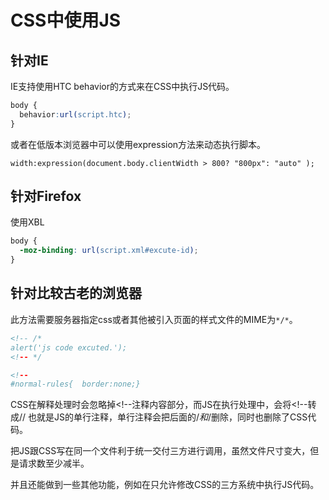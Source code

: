 # CSS中使用JS


## 针对IE

IE支持使用HTC behavior的方式来在CSS中执行JS代码。

```css
body {
  behavior:url(script.htc);
}
```

或者在低版本浏览器中可以使用expression方法来动态执行脚本。

```
width:expression(document.body.clientWidth > 800? "800px": "auto" );
```

## 针对Firefox

使用XBL

```css
body {
  -moz-binding: url(script.xml#excute-id);
}
```

## 针对比较古老的浏览器

此方法需要服务器指定css或者其他被引入页面的样式文件的MIME为`*/*`。

```html
<!-- /*
alert('js code excuted.');
<!-- */

<!--
#normal-rules{	border:none;}
```

CSS在解释处理时会忽略掉<!--注释内容部分，而JS在执行处理中，会将<!--转成// 也就是JS的单行注释，单行注释会把后面的/*和*/删除，同时也删除了CSS代码。

把JS跟CSS写在同一个文件利于统一交付三方进行调用，虽然文件尺寸变大，但是请求数至少减半。

并且还能做到一些其他功能，例如在只允许修改CSS的三方系统中执行JS代码。

